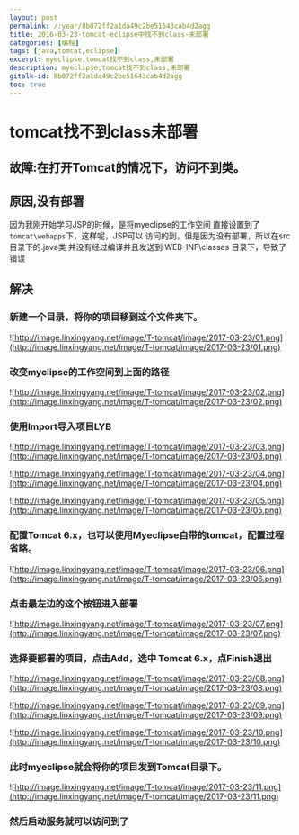 ```yaml
---
layout: post
permalink: /:year/8b072ff2a1da49c2be51643cab4d2agg
title: 2016-03-23-tomcat-eclipse中找不到class-未部署
categories: [编程]
tags: [java,tomcat,eclipse]
excerpt: myeclipse,tomcat找不到class,未部署
description: myeclipse,tomcat找不到class,未部署
gitalk-id: 8b072ff2a1da49c2be51643cab4d2agg
toc: true
---
```


# tomcat找不到class未部署

## 故障:在打开Tomcat的情况下，访问不到类。

## 原因,没有部署

因为我刚开始学习JSP的时候，是将myeclipse的工作空间
直接设置到了`tomcat\webapps`下，这样呢，JSP可以
访问的到，但是因为没有部署，所以在src目录下的.java类
并没有经过编译并且发送到 WEB-INF\classes 目录下，导致了错误

## 解决

### 新建一个目录，将你的项目移到这个文件夹下。

![http://image.linxingyang.net/image/T-tomcat/image/2017-03-23/01.png](http://image.linxingyang.net/image/T-tomcat/image/2017-03-23/01.png)

### 改变myclipse的工作空间到上面的路径

![http://image.linxingyang.net/image/T-tomcat/image/2017-03-23/02.png](http://image.linxingyang.net/image/T-tomcat/image/2017-03-23/02.png)

### 使用Import导入项目LYB

![http://image.linxingyang.net/image/T-tomcat/image/2017-03-23/03.png](http://image.linxingyang.net/image/T-tomcat/image/2017-03-23/03.png)

![http://image.linxingyang.net/image/T-tomcat/image/2017-03-23/04.png](http://image.linxingyang.net/image/T-tomcat/image/2017-03-23/04.png)

![http://image.linxingyang.net/image/T-tomcat/image/2017-03-23/05.png](http://image.linxingyang.net/image/T-tomcat/image/2017-03-23/05.png)

###  配置Tomcat 6.x，也可以使用Myeclipse自带的tomcat，配置过程省略。

![http://image.linxingyang.net/image/T-tomcat/image/2017-03-23/06.png](http://image.linxingyang.net/image/T-tomcat/image/2017-03-23/06.png)

### 点击最左边的这个按钮进入部署

![http://image.linxingyang.net/image/T-tomcat/image/2017-03-23/07.png](http://image.linxingyang.net/image/T-tomcat/image/2017-03-23/07.png)

### 选择要部署的项目，点击Add，选中 Tomcat 6.x，点Finish退出

![http://image.linxingyang.net/image/T-tomcat/image/2017-03-23/08.png](http://image.linxingyang.net/image/T-tomcat/image/2017-03-23/08.png)

![http://image.linxingyang.net/image/T-tomcat/image/2017-03-23/09.png](http://image.linxingyang.net/image/T-tomcat/image/2017-03-23/09.png)

![http://image.linxingyang.net/image/T-tomcat/image/2017-03-23/10.png](http://image.linxingyang.net/image/T-tomcat/image/2017-03-23/10.png)

### 此时myeclipse就会将你的项目发到Tomcat目录下。

![http://image.linxingyang.net/image/T-tomcat/image/2017-03-23/11.png](http://image.linxingyang.net/image/T-tomcat/image/2017-03-23/11.png)

### 然后启动服务就可以访问到了
